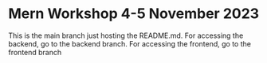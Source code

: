 # Mern Workshop 4-5 November 2023
This is the main branch just hosting the README.md. For accessing the backend, go to the backend branch. For accessing the frontend, go to the frontend branch
